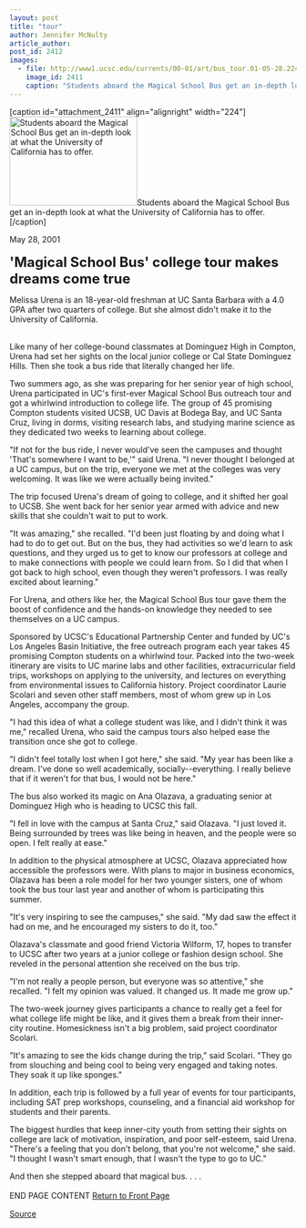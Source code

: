 ```yaml
---
layout: post
title: "tour"
author: Jennifer McNulty
article_author: 
post_id: 2412
images:
  - file: http://www1.ucsc.edu/currents/00-01/art/bus_tour.01-05-28.224.jpg
    image_id: 2411
    caption: "Students aboard the Magical School Bus get an in-depth look at what the University of California has to offer."
---
```


[caption id="attachment_2411" align="alignright" width="224"]<a href="http://dev-ucsc-news.pantheonsite.io/wp-content/uploads/2001/05/bus_tour.01-05-28.224.jpg"><img class="size-full wp-image-2411" src="http://dev-ucsc-news.pantheonsite.io/wp-content/uploads/2001/05/bus_tour.01-05-28.224.jpg" alt="Students aboard the Magical School Bus get an in-depth look at what the University of California has to offer." width="224" height="156" /></a>Students aboard the Magical School Bus get an in-depth look at what the University of California has to offer.[/caption]
<p>
  May 28, 2001<br>
  <br>
  <font size="5"><b>'Magical School Bus' college tour makes dreams come true</b></font>
</p>
<p>
  Melissa Urena is an 18-year-old freshman at UC Santa Barbara with a 4.0 GPA after two quarters of college. But she almost didn't make it to the University of California.<br>
</p><br>
Like many of her college-bound classmates at Dominguez High in Compton, Urena had set her sights on the local junior college or Cal State Dominguez Hills. Then she took a bus ride that literally changed her life.
<p>
  Two summers ago, as she was preparing for her senior year of high school, Urena participated in UC's first-ever Magical School Bus outreach tour and got a whirlwind introduction to college life. The group of 45 promising Compton students visited UCSB, UC Davis at Bodega Bay, and UC Santa Cruz, living in dorms, visiting research labs, and studying marine science as they dedicated two weeks to learning about college.
</p>
<p>
  "If not for the bus ride, I never would've seen the campuses and thought 'That's somewhere I want to be,'" said Urena. "I never thought I belonged at a UC campus, but on the trip, everyone we met at the colleges was very welcoming. It was like we were actually being invited."
</p>
<p>
  The trip focused Urena's dream of going to college, and it shifted her goal to UCSB. She went back for her senior year armed with advice and new skills that she couldn't wait to put to work.
</p>
<p>
  "It was amazing," she recalled. "I'd been just floating by and doing what I had to do to get out. But on the bus, they had activities so we'd learn to ask questions, and they urged us to get to know our professors at college and to make connections with people we could learn from. So I did that when I got back to high school, even though they weren't professors. I was really excited about learning."
</p>
<p>
  For Urena, and others like her, the Magical School Bus tour gave them the boost of confidence and the hands-on knowledge they needed to see themselves on a UC campus.
</p>
<p>
  Sponsored by UCSC's Educational Partnership Center and funded by UC's Los Angeles Basin Initiative, the free outreach program each year takes 45 promising Compton students on a whirlwind tour. Packed into the two-week itinerary are visits to UC marine labs and other facilities, extracurricular field trips, workshops on applying to the university, and lectures on everything from environmental issues to California history. Project coordinator Laurie Scolari and seven other staff members, most of whom grew up in Los Angeles, accompany the group.
</p>
<p>
  "I had this idea of what a college student was like, and I didn't think it was me," recalled Urena, who said the campus tours also helped ease the transition once she got to college.
</p>
<p>
  "I didn't feel totally lost when I got here," she said. "My year has been like a dream. I've done so well academically, socially--everything. I really believe that if it weren't for that bus, I would not be here."
</p>
<p>
  The bus also worked its magic on Ana Olazava, a graduating senior at Dominguez High who is heading to UCSC this fall.
</p>
<p>
  "I fell in love with the campus at Santa Cruz," said Olazava. "I just loved it. Being surrounded by trees was like being in heaven, and the people were so open. I felt really at ease."
</p>
<p>
  In addition to the physical atmosphere at UCSC, Olazava appreciated how accessible the professors were. With plans to major in business economics, Olazava has been a role model for her two younger sisters, one of whom took the bus tour last year and another of whom is participating this summer.
</p>
<p>
  "It's very inspiring to see the campuses," she said. "My dad saw the effect it had on me, and he encouraged my sisters to do it, too."
</p>
<p>
  Olazava's classmate and good friend Victoria Wilform, 17, hopes to transfer to UCSC after two years at a junior college or fashion design school. She reveled in the personal attention she received on the bus trip.
</p>
<p>
  "I'm not really a people person, but everyone was so attentive," she recalled. "I felt my opinion was valued. It changed us. It made me grow up."
</p>
<p>
  The two-week journey gives participants a chance to really get a feel for what college life might be like, and it gives them a break from their inner-city routine. Homesickness isn't a big problem, said project coordinator Scolari.
</p>
<p>
  "It's amazing to see the kids change during the trip," said Scolari. "They go from slouching and being cool to being very engaged and taking notes. They soak it up like sponges."
</p>
<p>
  In addition, each trip is followed by a full year of events for tour participants, including SAT prep workshops, counseling, and a financial aid workshop for students and their parents.
</p>
<p>
  The biggest hurdles that keep inner-city youth from setting their sights on college are lack of motivation, inspiration, and poor self-esteem, said Urena. "There's a feeling that you don't belong, that you're not welcome," she said. "I thought I wasn't smart enough, that I wasn't the type to go to UC."
</p>
<p>
  And then she stepped aboard that magical bus. . . .<br>
  <br>
  END PAGE CONTENT <a href="../../index.html">Return to Front Page</a> <img align="bottom" alt=" " border="0" height="1" src="../../images/trans.gif" width="385">
</p>
<p><a href="http://www1.ucsc.edu/currents/00-01/05-28/tour.html" title="Permalink to tour">Source</a></p>
